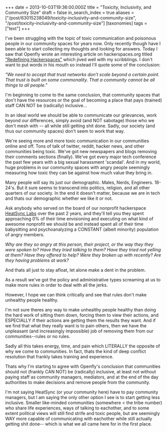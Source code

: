 +++
date = 2013-10-03T19:36:00.000Z
title = "Toxicity, Inclusivity, and Community Size"
draft = false
in_search_index = true
aliases = ["/post/63015238049/toxicity-inclusivity-and-community-size", "/post/toxicity-inclusivity-and-community-size"]
[taxonomies]
tags = ["text"]
+++

I've been struggling with the topic of toxic communication and poisonous people in our community spaces for years now. Only recently though have I been able to start collecting my thoughts and looking for answers. Today I saw that Openfly wrote an interesting article on hackerspaces.org titled ["Redefining Hackerspaces"](http://blog.hackerspaces.org/2013/09/27/redefining-hackerspaces/) which jived well with my scribblings. I don't want to put words in his mouth so instead I'll quote some of the conclusion:

_"We need to accept that trust networks don’t scale beyond a certain point. That trust is built on some commonality. That a community cannot be all things to all people."_

<!-- more -->

I'm beginning to come to the same conclusion, that community spaces that don't have the resources or the goal of becoming a place that pays (trained) staff CAN NOT be (radically) inclusive...

In an ideal world we should be able to communicate our grievances, work beyond our differences, simply avoid (and NOT sabotage) those who we don't mesh with -- all while still getting shit done. Sadly, our society (and thus our community spaces) don't seem to work that way.

We're seeing more and more toxic communication in our communities online and off. Tons of talk of twitter, reddit, hacker news, and other communities being toxic. We've got new newspapers and blogs removing their comments sections (finally). We've got every major tech conference the past few years with a big sexual harassment 'scandal'. And in my world, huge problems in our community spaces with angry people seemingly measuring how toxic they can be against how much value they bring in.

Many people will say its just our demographic. Males, Nerds, Engineers. 18-24's. But it sure seems to transcend into politics, religion, and all other quarters of our society. In the end it doesn't matter, because we are in tech and thats our demographic whether we like it or not.

Ask anybody who served on the board of our nonprofit hackerspace [HeatSync Labs](http://www.heatsynclabs.org/) over the past 2 years, and they'll tell you they spent approaching 0% of their time envisioning and executing on what kind of awesome nonprofit we should be and instead spent all of their time babysitting and psychoanalyzing a CONSTANT (albeit minority) population of angry members.

_Why are they so angry at this person, their project, or the way they they were spoken to? Have they tried talking to them? Have they tried not yelling at them? Have they offered to help? Were they broken up with recently? Are they having problems at work?_

And thats all just to stay afloat, let alone make a dent in the problem.

As a result we've got the policy and administrative types screaming at us to make more rules in order to deal with all the jerks. 

However, I hope we can think critically and see that rules don't make unhealthy people healthy.

I'm not sure theres any way to make unhealthy people healthy than doing the hard work of sitting them down, forcing them to view their actions, and ESPECIALLY if their actions are getting them the results they want. And if we find that what they really want is to pain others, then we have the unpleasant (and increasingly impossible) job of removing them from our communities--rules or no rules.

Sadly all this takes energy, time, and pain which LITERALLY the opposite of why we come to communities. In fact, thats the kind of deep conflict resolution that frankly takes training and experience.

Thats why I'm starting to agree with Openfly's conclusion that communities should not (frankly CAN NOT) be (radically) inclusive, at least not without paying staff as community managers, mediators, and at the end of the day authorities to make decisions and remove people from the community.

I'm not saying HeatSync (or your community here) have to pay community managers, but I am saying the only other option I see is to start getting less inclusive. Smaller like-minded communities (somewhere < the tribe number) who share life experiences, ways of talking to eachother, and to some extent political views will still find strife and toxic people, but are seemingly WAY more capable of communicating with eachother while still actually getting shit done-- which is what we all came here for in the first place.
